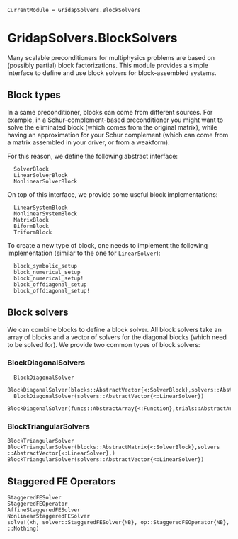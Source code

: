 
```@meta
CurrentModule = GridapSolvers.BlockSolvers
```

# GridapSolvers.BlockSolvers

Many scalable preconditioners for multiphysics problems are based on (possibly partial) block factorizations. This module provides a simple interface to define and use block solvers for block-assembled systems.

## Block types

In a same preconditioner, blocks can come from different sources. For example, in a Schur-complement-based preconditioner you might want to solve the eliminated block (which comes from the original matrix), while having an approximation for your Schur complement (which can come from a matrix assembled in your driver, or from a weakform).

For this reason, we define the following abstract interface:

```@docs
  SolverBlock
  LinearSolverBlock
  NonlinearSolverBlock
```

On top of this interface, we provide some useful block implementations:

```@docs
  LinearSystemBlock
  NonlinearSystemBlock
  MatrixBlock
  BiformBlock
  TriformBlock
```

To create a new type of block, one needs to implement the following implementation (similar to the one for `LinearSolver`):

```@docs
  block_symbolic_setup
  block_numerical_setup
  block_numerical_setup!
  block_offdiagonal_setup
  block_offdiagonal_setup!
```

## Block solvers

We can combine blocks to define a block solver. All block solvers take an array of blocks and a vector of solvers for the diagonal blocks (which need to be solved for). We provide two common types of block solvers:

### BlockDiagonalSolvers

```@docs
  BlockDiagonalSolver
  BlockDiagonalSolver(blocks::AbstractVector{<:SolverBlock},solvers::AbstractVector{<:LinearSolver})
  BlockDiagonalSolver(solvers::AbstractVector{<:LinearSolver})
  BlockDiagonalSolver(funcs::AbstractArray{<:Function},trials::AbstractArray{<:FESpace},tests::AbstractArray{<:FESpace},solvers::AbstractArray{<:LinearSolver})
```

### BlockTriangularSolvers

```@docs
BlockTriangularSolver
BlockTriangularSolver(blocks::AbstractMatrix{<:SolverBlock},solvers ::AbstractVector{<:LinearSolver},)
BlockTriangularSolver(solvers::AbstractVector{<:LinearSolver})
```

## Staggered FE Operators

```@docs
StaggeredFESolver
StaggeredFEOperator
AffineStaggeredFESolver
NonlinearStaggeredFESolver
solve!(xh, solver::StaggeredFESolver{NB}, op::StaggeredFEOperator{NB}, ::Nothing)
```
